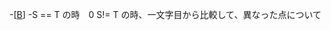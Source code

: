 -[[B](https://atcoder.jp/contests/abc374/tasks/abc374_b)]
-S == T の時　0
  S!= T の時、一文字目から比較して、異なった点について